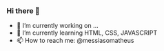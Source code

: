 ### Hi there 👋

- 🔭 I’m currently working on ...
- 🌱 I’m currently learning HTML, CSS, JAVASCRIPT
- 📫 How to reach me: @messiasomatheus
